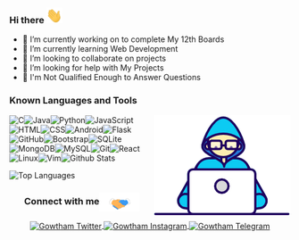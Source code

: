 ### Hi there <img src="https://github.com/Gowtham2003/Gowtham2003/blob/master/assets/Hi.gif" width="29px">

- 🔭 I’m currently working on to complete My 12th Boards
- 🌱 I’m currently learning Web Development
- 👯 I’m looking to collaborate on projects
- 🤔 I’m looking for help with My Projects
- 💬 I'm Not Qualified Enough to Answer Questions



### Known Languages and Tools

<img align="right" src="https://github.com/Gowtham2003/Gowtham2003/blob/master/assets/Developer.gif"/>

<img align="left" alt="C" src="https://img.shields.io/badge/-c%20lang-000?&logo=c" />

<img align="left" alt="Java" src="https://img.shields.io/badge/-Java-000?&logo=Java" />

<img align="left" alt="Python" src="https://img.shields.io/badge/-Python-000?&logo=Python" />

<img align="left" alt="JavaScript" src="https://img.shields.io/badge/-Javascript-000?&logo=JavaScript" />

<img align="left" alt="HTML" src="https://img.shields.io/badge/-HTML-000?&logo=html5" />

<img align="left" alt="CSS" src="https://img.shields.io/badge/-CSS-000?&logo=css3" />

<img align="left" alt="Android" src="https://img.shields.io/badge/-Android-000?&logo=android" />

<img align="left" alt="Flask" src="https://img.shields.io/badge/-Flask-000?&logo=Flask" />

<img align="left" alt="GitHub" src="https://img.shields.io/badge/-Github-000?&logo=github" />

<img align="left" alt="Bootstrap"  src="https://img.shields.io/badge/-Bootstrap-000?&logo=bootstrap" />


<img align="left" alt="SQLite" src="https://img.shields.io/badge/-Sqlite-000?&logo=sqlite" />

<img align="left" alt="MongoDB" src="https://img.shields.io/badge/-MongoDB-000?&logo=mongodb" />

<img align="left" alt="MySQL" src="https://img.shields.io/badge/-MySQL-000?&logo=mysql" />

<img align="left" alt="Git" src="https://img.shields.io/badge/-Git-000?&logo=git" />

<img align="left" alt="React" src="https://img.shields.io/badge/-React-000?&logo=react" />

<img align="left" alt="Linux" src="https://img.shields.io/badge/-Linux-000?&logo=linux" />

<img align="left" alt="Vim" src="https://img.shields.io/badge/-Vim-000?&logo=Vim" />
<br/><br/>

![Github Stats](https://github-readme-stats.vercel.app/api?username=Gowtham2003&show_icons=true&count_private=true&include_all_commits=true)


![Top Languages](https://github-readme-stats.vercel.app/api/top-langs/?username=Gowtham2003)


<div align="center">
  <h3 align="center">Connect with me<img align="center" src="https://github.com/Gowtham2003/Gowtham2003/blob/master/assets/Handshake.gif" height="33px" /></h3>
  <a href="https://twitter.com/gowtham13082003">
    <img align="center" alt="Gowtham Twitter" width="24px" src="https://cdn.jsdelivr.net/npm/simple-icons@3.2.0/icons/twitter.svg" />
  </a>
  <a href="https://instagram.com/gowtham2003">
    <img align="center" alt="Gowtham Instagram" width="24px" src="https://cdn.jsdelivr.net/npm/simple-icons@3.2.0/icons/instagram.svg" />
  </a>
  <a href="https://telegram.dog/Gowtham2003">
    <img align="center" alt="Gowtham Telegram" width="24px" src="https://cdn.jsdelivr.net/npm/simple-icons@3.2.0/icons/telegram.svg" />
  </a>

</p>
</br>
</br>
</div>


